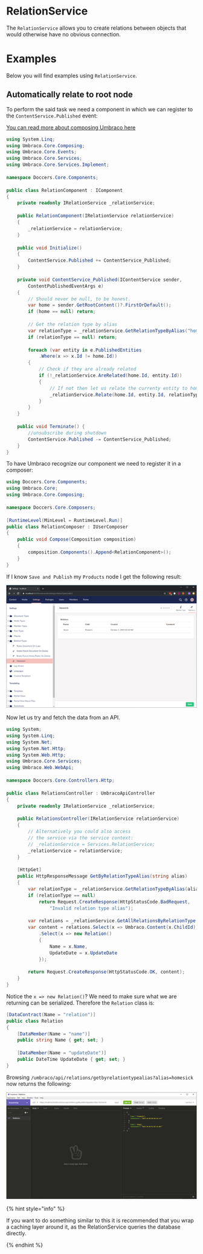 # RelationService

The `RelationService` allows you to create relations between objects that would otherwise have no obvious connection.

# Examples

Below you will find examples using `RelationService`.

## Automatically relate to root node

To perform the said task we need a component in which we can register to the `ContentService.Published` event:

[You can read more about composing Umbraco here](../../../implementation/composing.md)

```csharp
using System.Linq;
using Umbraco.Core.Composing;
using Umbraco.Core.Events;
using Umbraco.Core.Services;
using Umbraco.Core.Services.Implement;

namespace Doccers.Core.Components;

public class RelationComponent : IComponent
{
    private readonly IRelationService _relationService;

    public RelationComponent(IRelationService relationService)
    {
        _relationService = relationService;
    }

    public void Initialize()
    {
        ContentService.Published += ContentService_Published;
    }

    private void ContentService_Published(IContentService sender,
        ContentPublishedEventArgs e)
    {
        // Should never be null, to be honest.
        var home = sender.GetRootContent()?.FirstOrDefault();
        if (home == null) return;

        // Get the relation type by alias
        var relationType = _relationService.GetRelationTypeByAlias("homesick");
        if (relationType == null) return;

        foreach (var entity in e.PublishedEntities
            .Where(x => x.Id != home.Id))
        {
            // Check if they are already related
            if (!_relationService.AreRelated(home.Id, entity.Id))
            {
                // If not then let us relate the currenty entity to home
                _relationService.Relate(home.Id, entity.Id, relationType);
            }
        }
    }

    public void Terminate() {
        //unsubscribe during shutdown
        ContentService.Published -= ContentService_Published;
    }
}
```

To have Umbraco recognize our component we need to register it in a composer:

```csharp
using Doccers.Core.Components;
using Umbraco.Core;
using Umbraco.Core.Composing;

namespace Doccers.Core.Composers;

[RuntimeLevel(MinLevel = RuntimeLevel.Run)]
public class RelationComposer : IUserComposer
{
    public void Compose(Composition composition)
    {
        composition.Components().Append<RelationComponent>();
    }
}
```

If I know `Save and Publish` my `Products` node I get the following result:

![Relations](../../../../../10/umbraco-cms/reference/management/services/images/relations.PNG)

Now let us try and fetch the data from an API.

```csharp
using System;
using System.Linq;
using System.Net;
using System.Net.Http;
using System.Web.Http;
using Umbraco.Core.Services;
using Umbraco.Web.WebApi;

namespace Doccers.Core.Controllers.Http;

public class RelationsController : UmbracoApiController
{
    private readonly IRelationService _relationService;

    public RelationsController(IRelationService relationService)
    {
        // Alternatively you could also access
        // the service via the service context:
        // _relationService = Services.RelationService;
        _relationService = relationService;
    }

    [HttpGet]
    public HttpResponseMessage GetByRelationTypeAlias(string alias)
    {
        var relationType = _relationService.GetRelationTypeByAlias(alias);
        if (relationType == null)
            return Request.CreateResponse(HttpStatusCode.BadRequest,
                "Invalid relation type alias");

        var relations = _relationService.GetAllRelationsByRelationType(relationType.Id);
        var content = relations.Select(x => Umbraco.Content(x.ChildId))
            .Select(x => new Relation()
            {
                Name = x.Name,
                UpdateDate = x.UpdateDate
            });

        return Request.CreateResponse(HttpStatusCode.OK, content);
    }
}
```

Notice the `x => new Relation()`? We need to make sure what we are returning can be serialized. Therefore the `Relation` class is:

```csharp
[DataContract(Name = "relation")]
public class Relation
{
    [DataMember(Name = "name")]
    public string Name { get; set; }

    [DataMember(Name = "updateDate")]
    public DateTime UpdateDate { get; set; }
}
```

Browsing `/umbraco/api/relations/getbyrelationtypealias?alias=homesick` now returns the following:

![Relations](../../../../../10/umbraco-cms/reference/management/services/images/relations-api.PNG)

{% hint style="info" %}

If you want to do something similar to this it is recommended that you wrap a caching layer around it, as the RelationService queries the database directly.

{% endhint %}
